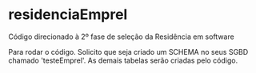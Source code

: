 # residenciaEmprel
Código direcionado à 2º fase de seleção da Residência em software 

Para rodar o código. Solicito que seja criado um SCHEMA no seus SGBD chamado 'testeEmprel'. As demais tabelas serão criadas pelo código.
